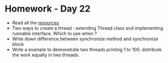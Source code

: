# Homework - Day 22

* Read all the [resources](../resources/day22.md)
* Two ways to create a thread : extending Thread class and implementing runnable interface. Which to use when ?
* Write down difference between synchronize method and synchronize block
* Write a example to demonstrate two threads printing 1 to 100. distribute the work equally in two threads.


